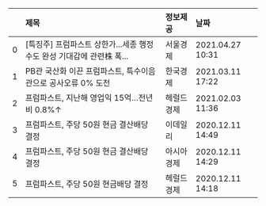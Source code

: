 |    | 제목                                                                  | 정보제공   | 날짜             |
|---:|:----------------------------------------------------------------------|:-----------|:-----------------|
|  0 | [특징주] 프럼파스트 상한가...세종 행정수도 완성 기대감에 관련株 폭... | 서울경제   | 2021.04.27 10:31 |
|  1 | PB관 국산화 이끈 프럼파스트, 특수이음관으로 공사오류 0% 도전          | 한국경제   | 2021.03.11 17:22 |
|  2 | 프럼파스트, 지난해 영업익 15억…전년비 0.8%↑                           | 헤럴드경제 | 2021.02.03 11:36 |
|  3 | 프럼파스트, 주당 50원 현금 결산배당 결정                              | 이데일리   | 2020.12.11 14:49 |
|  4 | 프럼파스트, 주당 50원 현금 결산배당 결정                              | 아시아경제 | 2020.12.11 14:29 |
|  5 | 프럼파스트, 주당 50원 현금배당 결정                                   | 헤럴드경제 | 2020.12.11 14:18 |